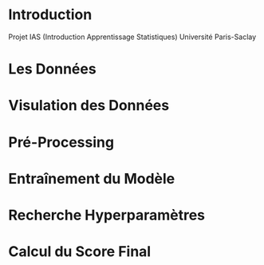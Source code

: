 # Introduction
Projet IAS (Introduction Apprentissage Statistiques) Université Paris-Saclay

# Les Données

# Visulation des Données

# Pré-Processing

# Entraînement du Modèle

# Recherche Hyperparamètres

# Calcul du Score Final
